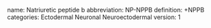 name: Natriuretic peptide b
abbreviation: NP-NPPB
definition: +NPPB
categories: Ectodermal Neuronal Neuroectodermal
version: 1
